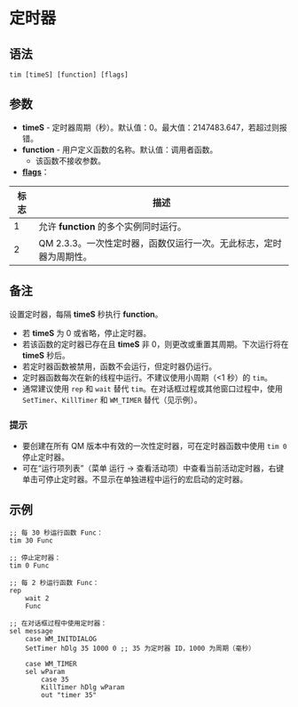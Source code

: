 # 定时器

## 语法

```qm
tim [timeS] [function] [flags]
```

## 参数

- **timeS** - 定时器周期（秒）。默认值：0。最大值：2147483.647，若超过则报错。
- **function** - 用户定义函数的名称。默认值：调用者函数。
  - 该函数不接收参数。
- [**flags**](../Other/IDP_FLAGS.md)：

| 标志 | 描述 |
|------|------|
| 1 | 允许 **function** 的多个实例同时运行。 |
| 2 | QM 2.3.3。一次性定时器，函数仅运行一次。无此标志，定时器为周期性。 |

## 备注

设置定时器，每隔 **timeS** 秒执行 **function**。

- 若 **timeS** 为 0 或省略，停止定时器。
- 若该函数的定时器已存在且 **timeS** 非 0，则更改或重置其周期。下次运行将在 **timeS** 秒后。
- 若定时器函数被禁用，函数不会运行，但定时器仍运行。
- 定时器函数每次在新的线程中运行。不建议使用小周期（<1 秒）的 `tim`。
- 通常建议使用 `rep` 和 `wait` 替代 `tim`。在对话框过程或其他窗口过程中，使用 `SetTimer`、`KillTimer` 和 `WM_TIMER` 替代（见示例）。

### 提示

- 要创建在所有 QM 版本中有效的一次性定时器，可在定时器函数中使用 `tim 0` 停止定时器。
- 可在“运行项列表”（菜单 运行 -> 查看活动项）中查看当前活动定时器，右键单击可停止定时器。不显示在单独进程中运行的宏启动的定时器。

## 示例

```qm
;; 每 30 秒运行函数 Func：
tim 30 Func

;; 停止定时器：
tim 0 Func

;; 每 2 秒运行函数 Func：
rep
	wait 2
	Func

;; 在对话框过程中使用定时器：
sel message
	case WM_INITDIALOG
	SetTimer hDlg 35 1000 0 ;; 35 为定时器 ID，1000 为周期（毫秒）
	
	case WM_TIMER
	sel wParam
		case 35
		KillTimer hDlg wParam
		out "timer 35"
```